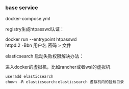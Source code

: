 ### base service

docker-compose.yml

registry生成htpasswd认证：

docker run --entrypoint htpasswd \
httpd:2 -Bbn 用户名 密码 > 文件

elasticsearch 启动失败权限解决办法：

进入docker的虚拟机，比如rancher或者wsl的虚拟机

```shell
useradd elasticsearch
chown -R elasticsearch:elasticsearch 虚拟机内的挂载目录
```
